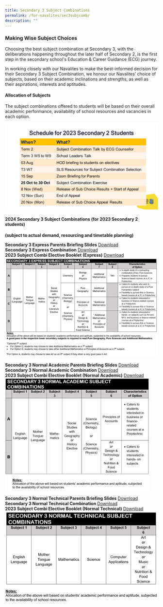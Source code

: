 ```yaml
---
title: Secondary 3 Subject Combinations
permalink: /for-navalites/sec3subjcomb/
description: ""
---
```

### Making Wise Subject Choices

Choosing the best subject combination at Secondary 3, with the deliberations happening throughout the later half of Secondary 2, is the first step in the secondary school's Education &amp; Career Guidance (ECG) journey. 

In working closely with our Navalites to make the best-informed decision for their Secondary 3 Subject Combination, we honour our Navalites’ choice of subjects, based on their academic inclinations and strengths, as well as their aspirations, interests and aptitudes.

#### Allocation of Subjects
The subject combinations offered to students will be based on their overall academic performance, availability of school resources and vacancies in each option. 

![](/images/2024%20subject%20combination%20overview.jpg)



#### 2024 Secondary 3 Subject Combinations (for 2023 Secondary 2 students) 
**(subject to actual demand, resourcing and timetable planning)**

**Secondary 3 Express Parents Briefing Slides** [Download](/files/Su%20combi/2023%20Subject%20Combi%20Parents%20Briefing%20(EX).pdf)  
**Secondary 3 Express Combination** <a href="/files/Su%20combi/Sec3EX.pdf">Download</a>    
**2023 Subject Combi Elective Booklet** **(Express)** [Download](/files/2023%20subject%20combi%20elective%20booklet%20(express).pdf)
![](/images/Picture5.jpg)


**Secondary 3 Normal Academic Parents Briefing Slides** <a href="/files/Su%20combi/2023%20Subject%20Combi%20Parents%20Briefin%20(NA).pdf">Download</a>  
**Secondary 3 Normal Academic Combination** <a href="/files/Su%20combi/Sec3NA.pdf">Download</a>  
**2023 Subject Combi Elective Booklet (Normal Academic)** [Download](/files/2023%20subject%20combi%20elective%20booklet%20(normal%20academic).pdf)
![](/images/Picture6.png)


**Secondary 3 Normal Technical Parents Briefing Slides** <a href="/files/Su%20combi/2023%20Subject%20Combi%20Parents%20Briefin%20(NT).pdf">Download</a>  
**Secondary 3 Normal Technical Combination** <a href="/files/Su%20combi/Sec3NT.pdf">Download</a>  
**2023 Subject Combi Elective Booklet (Normal Technical)** [Download](/files/2023%20subject%20combi%20elective%20booklet%20(normal%20technical).pdf)
![](/images/Picture7.png)